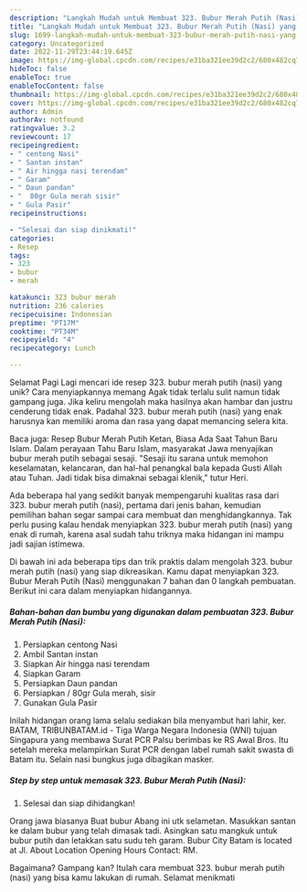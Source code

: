 ```yaml
---
description: "Langkah Mudah untuk Membuat 323. Bubur Merah Putih (Nasi) yang Enak, Lezat"
title: "Langkah Mudah untuk Membuat 323. Bubur Merah Putih (Nasi) yang Enak, Lezat"
slug: 1699-langkah-mudah-untuk-membuat-323-bubur-merah-putih-nasi-yang-enak-lezat
category: Uncategorized
date: 2022-11-29T23:44:19.645Z
image: https://img-global.cpcdn.com/recipes/e31ba321ee39d2c2/680x482cq70/323-bubur-merah-putih-nasi-foto-resep-utama.jpg
hideToc: false
enableToc: true
enableTocContent: false
thumbnail: https://img-global.cpcdn.com/recipes/e31ba321ee39d2c2/680x482cq70/323-bubur-merah-putih-nasi-foto-resep-utama.jpg
cover: https://img-global.cpcdn.com/recipes/e31ba321ee39d2c2/680x482cq70/323-bubur-merah-putih-nasi-foto-resep-utama.jpg
author: Admin
authorAv: notfound
ratingvalue: 3.2
reviewcount: 17
recipeingredient:
- " centong Nasi"
- " Santan instan"
- " Air hingga nasi terendam"
- " Garam"
- " Daun pandan"
- "  80gr Gula merah sisir"
- " Gula Pasir"
recipeinstructions:

- "Selesai dan siap dinikmati!"
categories:
- Resep
tags:
- 323
- bubur
- merah

katakunci: 323 bubur merah 
nutrition: 236 calories
recipecuisine: Indonesian
preptime: "PT17M"
cooktime: "PT34M"
recipeyield: "4"
recipecategory: Lunch

---
```



Selamat Pagi Lagi mencari ide resep 323. bubur merah putih (nasi) yang unik? Cara menyiapkannya memang Agak tidak terlalu sulit namun tidak gampang juga. Jika keliru mengolah maka hasilnya akan hambar dan justru cenderung tidak enak. Padahal 323. bubur merah putih (nasi) yang enak harusnya kan memiliki aroma dan rasa yang dapat memancing selera kita.


Baca juga: Resep Bubur Merah Putih Ketan, Biasa Ada Saat Tahun Baru Islam. Dalam perayaan Tahu Baru Islam, masyarakat Jawa menyajikan bubur merah putih sebagai sesaji. &#34;Sesaji itu sarana untuk memohon keselamatan, kelancaran, dan hal-hal penangkal bala kepada Gusti Allah atau Tuhan. Jadi tidak bisa dimaknai sebagai klenik,&#34; tutur Heri.

Ada beberapa hal yang sedikit banyak mempengaruhi kualitas rasa dari 323. bubur merah putih (nasi), pertama dari jenis bahan, kemudian pemilihan bahan segar sampai cara membuat dan menghidangkannya. Tak perlu pusing kalau hendak menyiapkan 323. bubur merah putih (nasi) yang enak di rumah, karena asal sudah tahu triknya maka hidangan ini mampu jadi sajian istimewa.


Di bawah ini ada beberapa tips dan trik praktis dalam mengolah 323. bubur merah putih (nasi) yang siap dikreasikan. Kamu dapat menyiapkan 323. Bubur Merah Putih (Nasi) menggunakan 7 bahan dan 0 langkah pembuatan. Berikut ini cara dalam menyiapkan hidangannya.

<!--inarticleads1-->

##### Bahan-bahan dan bumbu yang digunakan dalam pembuatan 323. Bubur Merah Putih (Nasi):

1. Persiapkan  centong Nasi
1. Ambil  Santan instan
1. Siapkan  Air hingga nasi terendam
1. Siapkan  Garam
1. Persiapkan  Daun pandan
1. Persiapkan  / 80gr Gula merah, sisir
1. Gunakan  Gula Pasir


Inilah hidangan orang lama selalu sediakan bila menyambut hari lahir, ker. BATAM, TRIBUNBATAM.id - Tiga Warga Negara Indonesia (WNI) tujuan Singapura yang membawa Surat PCR Palsu berimbas ke RS Awal Bros. Itu setelah mereka melampirkan Surat PCR dengan label rumah sakit swasta di Batam itu. Selain nasi bungkus juga dibagikan masker. 

<!--inarticleads2-->

##### Step by step untuk memasak 323. Bubur Merah Putih (Nasi):


1. Selesai dan siap dihidangkan!

Orang jawa biasanya Buat bubur Abang ini utk selametan. Masukkan santan ke dalam bubur yang telah dimasak tadi. Asingkan satu mangkuk untuk bubur putih dan letakkan satu sudu teh garam. Bubur City Batam is located at Jl. About Location Opening Hours Contact: RM. 

Bagaimana? Gampang kan? Itulah cara membuat 323. bubur merah putih (nasi) yang bisa kamu lakukan di rumah. Selamat menikmati

